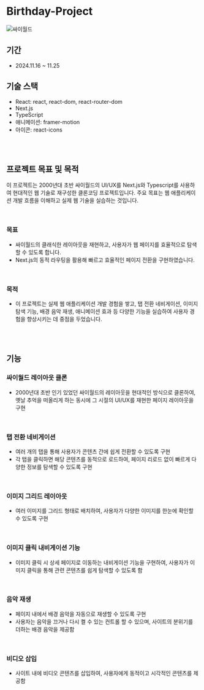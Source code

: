 # Birthday-Project
![싸이월드](https://github.com/user-attachments/assets/b9e69917-9968-405e-a963-f9f5a4e9c172)


## 기간
- 2024.11.16 ~ 11.25

## 기술 스택
- React: react, react-dom, react-router-dom
- Next.js
- TypeScript
- 애니메이션: framer-motion 
- 아이콘: react-icons 

<br/><br/>

## 프로젝트 목표 및 목적
이 프로젝트는 2000년대 초반 싸이월드의 UI/UX를 Next.js와 Typescript를 사용하여 현대적인 웹 기술로 재구성한 클론코딩 프로젝트입니다. 
주요 목표는 웹 애플리케이션 개발 흐름을 이해하고 실제 웹 기술을 실습하는 것입니다.

<br/>

### 목표
- 싸이월드의 클래식한 레이아웃을 재현하고, 사용자가 웹 페이지를 효율적으로 탐색할 수 있도록 합니다. 
- Next.js의 동적 라우팅을 활용해 빠르고 효율적인 페이지 전환을 구현하였습니다.

<br/>

### 목적
- 이 프로젝트는 실제 웹 애플리케이션 개발 경험을 쌓고, 탭 전환 네비게이션, 이미지 탐색 기능, 배경 음악 재생, 애니메이션 효과 등 다양한 기능을 실습하여 사용자 경험을 향상시키는 데 중점을 두었습니다.

<br/><br/>

## 기능
### 싸이월드 레이아웃 클론
- 2000년대 초반 인기 있었던 싸이월드의 레이아웃을 현대적인 방식으로 클론하여, 옛날 추억을 떠올리게 하는 동시에 그 시절의 UI/UX를 재현한 페이지 레이아웃을 구현

<br/>

### 탭 전환 네비게이션
- 여러 개의 탭을 통해 사용자가 콘텐츠 간에 쉽게 전환할 수 있도록 구현
- 각 탭을 클릭하면 해당 콘텐츠를 동적으로 로드하여, 페이지 리로드 없이 빠르게 다양한 정보를 탐색할 수 있도록 구현

<br/>

### 이미지 그리드 레이아웃
- 여러 이미지를 그리드 형태로 배치하여, 사용자가 다양한 이미지를 한눈에 확인할 수 있도록 구현

<br/>

### 이미지 클릭 내비게이션 기능
- 이미지 클릭 시 상세 페이지로 이동하는 내비게이션 기능을 구현하여, 사용자가 이미지 클릭을 통해 관련 콘텐츠를 쉽게 탐색할 수 있도록 함

<br/>

### 음악 재생
- 페이지 내에서 배경 음악을 자동으로 재생할 수 있도록 구현
- 사용자는 음악을 끄거나 다시 켤 수 있는 컨트롤 할 수 있으며, 사이트의 분위기를 더하는 배경 음악을 제공함

<br/>

### 비디오 삽입
- 사이트 내에 비디오 콘텐츠를 삽입하여, 사용자에게 동적이고 시각적인 콘텐츠를 제공함

<br/><br/>
<br/>
